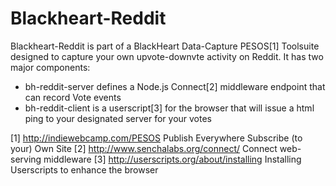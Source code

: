 # Blackheart-Reddit #

Blackheart-Reddit is part of a BlackHeart Data-Capture PESOS[1] Toolsuite designed to capture your own upvote-downvte activity on Reddit. It has two major components:

* bh-reddit-server defines a Node.js Connect[2] middleware endpoint that can record Vote events
* bh-reddit-client is a userscript[3] for the browser that will issue a html ping to your designated server for your votes

[1] http://indiewebcamp.com/PESOS Publish Everywhere Subscribe (to your) Own Site
[2] http://www.senchalabs.org/connect/ Connect web-serving middleware
[3] http://userscripts.org/about/installing Installing Userscripts to enhance the browser
